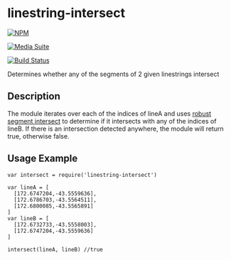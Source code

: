 linestring-intersect
====================

[![NPM](https://nodei.co/npm/linestring-intersect.png?downloads=true&stars=true)](https://nodei.co/npm/linestring-intersect/)

[![Media Suite](http://mediasuite.co.nz/ms-badge.png)](http://mediasuite.co.nz)

[![Build Status](https://travis-ci.org/mediasuitenz/linestring-intersect.svg)](https://travis-ci.org/mediasuitenz/linestring-intersect)

Determines whether any of the segments of 2 given linestrings intersect

## Description

The module iterates over each of the indices of lineA and uses
[robust segment intersect](https://www.npmjs.org/package/robust-segment-intersect)
to determine if it intersects with any of the indices of lineB. If there is an
intersection detected anywhere, the module will return true, otherwise false.

## Usage Example

```
var intersect = require('linestring-intersect')

var lineA = [
  [172.6747204,-43.5559636],
  [172.6786703,-43.5564511],
  [172.6800085,-43.5565891]
]
var lineB = [
  [172.6732733,-43.5558003],
  [172.6747204,-43.5559636]
]

intersect(lineA, lineB) //true
```
